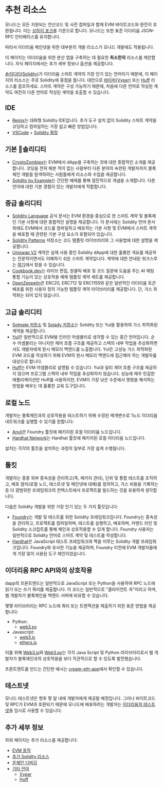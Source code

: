 # 추천 리소스

모나드는 모든 지원되는 연산코드 및 사전 컴파일과 함께 EVM 바이트코드와 완전히 호환됩니다. 이는 [상하이 포크](https://www.evm.codes/?fork=shanghai)를 기준으로 합니다. 모나드는 또한 표준 이더리움 JSON-RPC 인터페이스를 유지합니다.

따라서 이더리움 메인넷을 위한 대부분의 개발 리소스가 모나드 개발에도 적용됩니다.

이 페이지는 이더리움을 위한 분산 앱을 구축하는 데 필요한 **최소한의** 리소스를 제안합니다. 자식 페이지에서는 추가 세부 정보나 옵션을 제공합니다.

[솔리디티(Solidity)](https://docs.soliditylang.org/)가 이더리움 스마트 계약의 가장 인기 있는 언어이기 때문에, 이 페이지의 리소스는 주로 Solidity에 중점을 둡니다. 대안으로 [바이퍼(Vyper)](https://using-monad/developing-on-monad/suggested-resources/other-languages/vyper-resources) 또는 [Huff](https://using-monad/developing-on-monad/suggested-resources/other-languages/huff-resources) 리소스를 참조하세요. 스마트 계약은 구성 가능하기 때문에, 처음에 다른 언어로 작성된 계약도 여전히 다른 언어로 작성된 계약을 호출할 수 있습니다.

## IDE

- [Remix](https://remix.ethereum.org/#lang=en&optimize=false&runs=200&evmVersion=null)는 대화형 Solidity IDE입니다. 추가 도구 설치 없이 Solidity 스마트 계약을 코딩하고 컴파일하는 가장 쉽고 빠른 방법입니다.
- [VSCode](https://code.visualstudio.com/) + [Solidity 확장](https://marketplace.visualstudio.com/items?itemName=NomicFoundation.hardhat-solidity)

## 기본 솔리디티

- [CryptoZombies](https://cryptozombies.io/en/course)는 EVM에서 dApp을 구축하는 것에 대한 종합적인 소개를 제공합니다. 코딩을 전혀 해본 적이 없는 사람부터 다른 분야의 숙련된 개발자까지 블록체인 개발을 탐색하려는 사람들에게 리소스와 수업을 제공합니다.
- [Solidity by Example](https://solidity-by-example.org/)는 간단한 예제를 통해 점진적으로 개념을 소개합니다. 다른 언어에 대한 기본 경험이 있는 개발자에게 적합합니다.

## 중급 솔리디티

- [Solidity Language](https://docs.soliditylang.org/en/v0.8.21/introduction-to-smart-contracts.html) 공식 문서는 EVM 환경을 중심으로 한 스마트 계약 및 블록체인 기본 사항에 대한 종합적인 설명을 제공합니다. 이 문서에는 Solidity 언어 문서 외에도 EVM에서 코드를 컴파일하고 배포하는 기본 사항 및 EVM에서 스마트 계약을 배포할 때 관련된 기본 구성 요소가 포함되어 있습니다.
- [Solidity Patterns](https://github.com/fravoll/solidity-patterns) 저장소는 코드 템플릿 라이브러리와 그 사용법에 대한 설명을 제공합니다.
- [Uniswap V2](https://github.com/Uniswap/v2-core) 계약은 실제 사용 중인 Solidity dApp에 대한 훌륭한 개요를 제공하는 전문적이면서도 이해하기 쉬운 스마트 계약입니다. 계약에 대한 안내된 워크스루는 [여기](https://ethereum.org/en/developers/tutorials/uniswap-v2-annotated-code/)에서 찾을 수 있습니다.
- [Cookbook.dev](https://www.cookbook.dev/search?q=cookbook&categories=Contracts&sort=popular&filter=&page=1)는 라이브 편집, 원클릭 배포 및 코드 질문에 도움을 주는 AI 채팅 통합 기능이 있는 상호작용 예제 템플릿 계약 세트를 제공합니다.
- [OpenZeppelin](https://www.openzeppelin.com/contracts)은 ERC20, ERC712 및 ERC1155와 같은 일반적인 이더리움 토큰 배포를 위한 사용자 정의 가능한 템플릿 계약 라이브러리를 제공합니다. 단, 가스 최적화는 되어 있지 않습니다.

## 고급 솔리디티

- [Solmate 저장소](https://github.com/transmissions11/solmate) 및 [Solady 저장소](https://github.com/Vectorized/solady/tree/main)는 Solidity 또는 Yul을 활용하여 가스 최적화된 계약을 제공합니다.
- [Yul](https://docs.soliditylang.org/en/latest/yul.html)은 일반적으로 EVM용 인라인 어셈블리로 생각할 수 있는 중간 언어입니다. 순수 어셈블리는 아니지만 제어 흐름 구조를 제공하고 스택의 내부 작업을 추상화하면서도 개발자에게 원시 메모리 백엔드를 노출합니다. Yul은 고성능 가스 최적화된 EVM 코드를 작성하기 위해 EVM의 원시 메모리 백엔드에 접근해야 하는 개발자를 대상으로 합니다.
- [Huff](https://docs.huff.sh/get-started/overview/)는 EVM 어셈블리로 설명될 수 있습니다. Yul과 달리 제어 흐름 구조를 제공하지 않으며 프로그램 스택의 내부 작업을 추상화하지 않습니다. 성능에 매우 민감한 애플리케이션만 Huff를 사용하지만, EVM이 가장 낮은 수준에서 명령을 해석하는 방법을 배우는 데 훌륭한 교육 도구입니다.

## 로컬 노드

개발자는 블록체인과의 상호작용을 테스트하기 위해 수정된 매개변수로 1노드 이더리움 네트워크를 실행할 수 있기를 원합니다:

- [Anvil](https://github.com/foundry-rs/foundry/tree/master/crates/anvil)은 Foundry 툴킷에 패키지된 로컬 이더리움 노드입니다.
- [Hardhat Network](https://hardhat.org/hardhat-network/docs/overview)는 Hardhat 툴킷에 패키지된 로컬 이더리움 노드입니다.

설치는 각각의 툴킷을 설치하는 과정의 일부로 가장 쉽게 수행됩니다. 

## 툴킷

개발자는 종종 외부 종속성을 관리하고(즉, 패키지 관리), 단위 및 통합 테스트를 조직하고, 배포 절차(로컬 노드, 테스트넷 및 메인넷에 대해)를 정의하고, 가스 비용을 기록하는 등 더 광범위한 프레임워크의 컨텍스트에서 프로젝트를 빌드하는 것을 유용하게 생각합니다.

다음은 Solidity 개발을 위한 가장 인기 있는 두 가지 툴킷입니다:

- [Foundry](https://book.getfoundry.sh/)는 개발 및 테스트를 위한 Solidity 프레임워크입니다. Foundry는 종속성을 관리하고, 프로젝트를 컴파일하며, 테스트를 실행하고, 배포하며, 커맨드 라인 및 Solidity 스크립트를 통해 체인과 상호작용할 수 있게 합니다. Foundry 사용자는 일반적으로 Solidity 언어로 스마트 계약 및 테스트를 작성합니다.
- [Hardhat](https://hardhat.org/docs)은 JavaScript 테스트 프레임워크와 짝을 이루는 Solidity 개발 프레임워크입니다. Foundry와 유사한 기능을 제공하며, Foundry 이전에 EVM 개발자들에게 가장 많이 사용된 도구 체인이었습니다.

## 이더리움 RPC API와의 상호작용

dapp의 프론트엔드는 일반적으로 JavaScript 또는 Python을 사용하여 RPC 노드에 읽기 또는 쓰기 쿼리를 제출합니다. 이 코드는 일반적으로 "클라이언트 측"이라고 하며, 웹 개발자가 블록체인을 백엔드 서버에 비유할 수 있습니다.

몇몇 라이브러리는 RPC 노드에 쿼리 또는 트랜잭션을 제출하기 위한 표준 방법을 제공합니다:

- Python:
  - [web3.py](https://web3py.readthedocs.io/en/stable/)
- Javascript:
  - [web3.js](https://web3js.readthedocs.io/)
  - [ethers.js](https://docs.ethers.org/)

이를 위해 [Web3.js](https://web3js.readthedocs.io/en/v1.10.0/getting-started.html)와 [Web3.py](https://web3py.readthedocs.io/en/stable/quickstart.html)는 각각 Java Script 및 Python 라이브러리로서 웹 개발자가 블록체인과의 상호작용을 보다 직관적으로 할 수 있도록 발전했습니다.

프론트엔트를 만드는 간단한 예시는 [create-eth-app](https://github.com/PaulRBerg/create-eth-app)에서 확인할 수 있습니다.

## 테스트넷

모나드 테스트넷은 향후 몇 달 내에 개발자에게 제공될 예정입니다. 그러나 바이트코드 및 RPC가 EVM과 호환되기 때문에 모나드에 배포하려는 개발자는 [이더리움의 테스트넷](https://ethereum.org/en/developers/docs/networks/)을 임시로 사용할 수 있습니다.

## 추가 세부 정보

하위 페이지는 추가 리소스를 제공합니다:

- [EVM 동작](evm_behavior.md)
- [추가 Solidity 리소스](further_solidity_resources.md)
- [온체인 디버깅](debuggin_on_chain.md)
- [기타 언어](other_languages.md)
  - [Vyper](vyper_resources.md)
  - [Huff](huff_resources.md)
